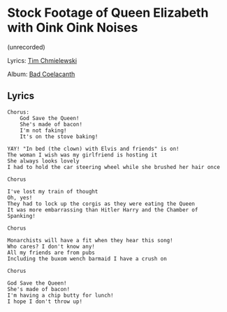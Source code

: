 # Stock Footage of Queen Elizabeth with Oink Oink Noises

(unrecorded)

Lyrics: [Tim Chmielewski](/conte/e=tim-chmielewski)

Album: [Bad Coelacanth](/bad-coelacanth)


## Lyrics
    Chorus:
        God Save the Queen!
        She's made of bacon!
        I'm not faking!
        It's on the stove baking!

    YAY! "In bed (the clown) with Elvis and friends" is on!
    The woman I wish was my girlfriend is hosting it
    She always looks lovely
    I had to hold the car steering wheel while she brushed her hair once

    Chorus

    I've lost my train of thought
    Oh, yes!
    They had to lock up the corgis as they were eating the Queen
    It was more embarrassing than Hitler Harry and the Chamber of Spanking!

    Chorus

    Monarchists will have a fit when they hear this song!
    Who cares? I don't know any!
    All my friends are from pubs
    Including the buxom wench barmaid I have a crush on

    Chorus

    God Save the Queen!
    She's made of bacon!
    I'm having a chip butty for lunch!
    I hope I don't throw up!